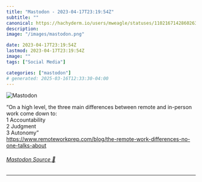 ```yaml
---
title: "Mastodon - 2023-04-17T23:19:54Z"
subtitle: ""
canonical: https://hachyderm.io/users/mweagle/statuses/110216714286026304
description:
image: "/images/mastodon.png"

date: 2023-04-17T23:19:54Z
lastmod: 2023-04-17T23:19:54Z
image: ""
tags: ["Social Media"]

categories: ["mastodon"]
# generated: 2025-03-16T12:33:30-04:00
---
```

![Mastodon](/images/mastodon.png)

<p>“On a high level, the three main differences between remote and in-person work come down to:<br />	1	Accountability<br />	2	Judgment<br />	3	Autonomy”<br /><a href="https://www.remoteworkprep.com/blog/the-remote-work-differences-no-one-talks-about" target="_blank" rel="nofollow noopener noreferrer" translate="no"><span class="invisible">https://www.</span><span class="ellipsis">remoteworkprep.com/blog/the-re</span><span class="invisible">mote-work-differences-no-one-talks-about</span></a></p>


###### [Mastodon Source 🐘](https://hachyderm.io/@mweagle/110216714286026304)

___
